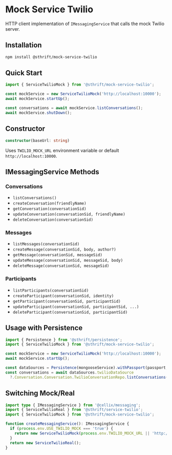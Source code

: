 # Mock Service Twilio

HTTP client implementation of `IMessagingService` that calls the mock Twilio server.

## Installation

```bash
npm install @sthrift/mock-service-twilio
```

## Quick Start

```typescript
import { ServiceTwilioMock } from '@sthrift/mock-service-twilio';

const mockService = new ServiceTwilioMock('http://localhost:10000');
await mockService.startUp();

const conversations = await mockService.listConversations();
await mockService.shutDown();
```

## Constructor

```typescript
constructor(baseUrl: string)
```

Uses `TWILIO_MOCK_URL` environment variable or default `http://localhost:10000`.

## IMessagingService Methods

### Conversations
- `listConversations()`
- `createConversation(friendlyName)`
- `getConversation(conversationSid)`
- `updateConversation(conversationSid, friendlyName)`
- `deleteConversation(conversationSid)`

### Messages
- `listMessages(conversationSid)`
- `createMessage(conversationSid, body, author?)`
- `getMessage(conversationSid, messageSid)`
- `updateMessage(conversationSid, messageSid, body)`
- `deleteMessage(conversationSid, messageSid)`

### Participants
- `listParticipants(conversationSid)`
- `createParticipant(conversationSid, identity)`
- `getParticipant(conversationSid, participantSid)`
- `updateParticipant(conversationSid, participantSid, ...)`
- `deleteParticipant(conversationSid, participantSid)`

## Usage with Persistence

```typescript
import { Persistence } from '@sthrift/persistence';
import { ServiceTwilioMock } from '@sthrift/mock-service-twilio';

const mockService = new ServiceTwilioMock('http://localhost:10000');
await mockService.startUp();

const dataSources = Persistence(mongooseService).withPassport(passport, mockService);
const conversations = await dataSources.twilioDataSource
  ?.Conversation.Conversation.TwilioConversationRepo.listConversations();
```

## Switching Mock/Real

```typescript
import type { IMessagingService } from '@cellix/messaging';
import { ServiceTwilioReal } from '@sthrift/service-twilio';
import { ServiceTwilioMock } from '@sthrift/mock-service-twilio';

function createMessagingService(): IMessagingService {
  if (process.env.USE_TWILIO_MOCK === 'true') {
    return new ServiceTwilioMock(process.env.TWILIO_MOCK_URL || 'http://localhost:10000');
  }
  return new ServiceTwilioReal();
}
```
